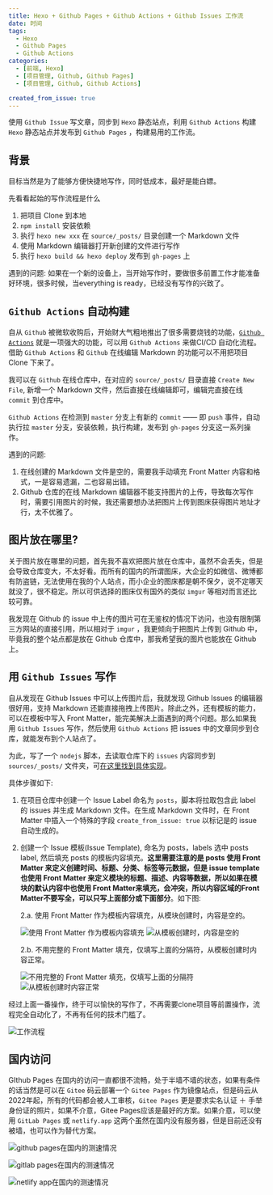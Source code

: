 ```yaml
---
title: Hexo + Github Pages + Github Actions + Github Issues 工作流
date: 时间
tags:
  - Hexo
  - Github Pages
  - Github Actions
categories:
  - [前端, Hexo]
  - [项目管理, Github, Github Pages]
  - [项目管理, Github, Github Actions]

created_from_issue: true
---
```


使用 `Github Issue` 写文章，同步到 `Hexo` 静态站点，利用 `Github Actions` 构建 `Hexo` 静态站点并发布到 `Github Pages` ，构建易用的工作流。

<!-- more -->

## 背景

目标当然是为了能够方便快捷地写作，同时低成本，最好是能白嫖。

先看看起始的写作流程是什么
1. 把项目 Clone 到本地
2. `npm install` 安装依赖
3. 执行 `hexo new xxx` 在 `source/_posts/` 目录创建一个 Markdown 文件
4. 使用 Markdown 编辑器打开新创建的文件进行写作
5. 执行 `hexo build && hexo deploy` 发布到 `gh-pages` 上

遇到的问题: 
如果在一个新的设备上，当开始写作时，要做很多前置工作才能准备好环境，很多时候，当everything is ready，已经没有写作的兴致了。

## `Github Actions` 自动构建

自从 `Github` 被微软收购后，开始财大气粗地推出了很多需要烧钱的功能，[`Github Actions`](https://github.com/features/actions) 就是一项强大的功能，可以用 `Github Actions` 来做CI/CD 自动化流程。借助 `Github Actions` 和 `Github` 在线编辑 Markdown 的功能可以不用把项目 Clone 下来了。

我可以在 `Github` 在线仓库中，在对应的 `source/_posts/` 目录直接 `Create New File`, 新增一个 Markdown 文件，然后直接在线编辑即可，编辑完直接在线 `commit` 到仓库中。

`Github Actions` 在检测到 `master` 分支上有新的 `commit` —— 即 `push` 事件，自动执行拉 `master` 分支，安装依赖，执行构建，发布到 `gh-pages` 分支这一系列操作。

遇到的问题:

1. 在线创建的 Markdown 文件是空的，需要我手动填充 Front Matter 内容和格式，一是容易遗漏，二也容易出错。
2. Github 仓库的在线 Markdown 编辑器不能支持图片的上传，导致每次写作时，需要引用图片的时候，我还需要想办法把图片上传到图床获得图片地址才行，太不优雅了。

## 图片放在哪里?

关于图片放在哪里的问题，首先我不喜欢把图片放在仓库中，虽然不会丢失，但是会导致仓库变大，不太好看。而所有的国内的所谓图床，大企业的如微信、微博都有防盗链，无法使用在我的个人站点，而小企业的图床都是朝不保夕，说不定哪天就没了，很不稳定。所以可供选择的图床仅有国外的类似 `imgur` 等相对而言还比较可靠。

我发现在 Github 的 issue 中上传的图片可在无鉴权的情况下访问，也没有限制第三方网站的直接引用，所以相对于 `imgur` ，我更倾向于把图片上传到 Github 中，毕竟我的整个站点都是放在 Github 仓库中，那我希望我的图片也能放在 Github 上。

## 用 `Github Issues` 写作

自从发现在 Github Issues 中可以上传图片后，我就发现 Github Issues 的编辑器很好用，支持 Markdown 还能直接拖拽上传图片。除此之外，还有模板的能力，可以在模板中写入 Front Matter，能完美解决上面遇到的两个问题。那么如果我用 `Github Issues` 写作，然后使用 `Github Actions` 把 issues 中的文章同步到仓库，就能发布到个人站点了。

为此，写了一个 `nodejs` 脚本，去读取仓库下的 `issues` 内容同步到 `sources/_posts/` 文件夹，可[在这里找到具体实现](https://github.com/qwertyyb/qwertyyb.github.io/tree/master/packages/create_from_issues)。

具体步骤如下: 

1. 在项目仓库中创建一个 Issue Label 命名为 `posts`，脚本将拉取包含此 label 的 issues 并生成 Markdown 文件。在生成 Markdown 文件时，在 Front Matter 中插入一个特殊的字段 `create_from_issue: true` 以标记是的 issue 自动生成的。
2. 创建一个 Issue 模板(Issue Template), 命名为 posts，labels 选中 posts label, 然后填充 posts 的模板内容填充。**这里需要注意的是 posts 使用 Front Matter 来定义创建时间、标题、分类、标签等元数据，但是 issue template 也使用 Front Matter 来定义模块的标题、描述、内容等数据，所以如果在模块的默认内容中也使用 Front Matter来填充，会冲突，所以内容区域的Front Matter不要写全，可以只写上面部分或下面部分**。如下图:

    2.a. 使用 Front Matter 作为模板内容填充，从模块创建时，内容是空的。

    ![使用 Front Matter 作为模板内容填充](https://user-images.githubusercontent.com/16240729/236664337-4b8115ae-43d0-47ef-a594-79b9e7559db2.png)
     ![从模板创建时，内容是空的](https://user-images.githubusercontent.com/16240729/236664364-6d4d3487-d12a-4bc9-88f3-ce900624cbb3.png)

    2.b. 不用完整的 Front Matter 填充，仅填写上面的分隔符，从模板创建时内容正常。

      ![不用完整的 Front Matter 填充，仅填写上面的分隔符](https://user-images.githubusercontent.com/16240729/236664422-25c1279b-319f-41cf-b21a-8ed9415af00f.png)
       ![从模板创建时内容正常](https://user-images.githubusercontent.com/16240729/236664452-7c0018ed-886e-4627-aade-6d290b265b3e.png)

经过上面一番操作，终于可以愉快的写作了，不再需要clone项目等前置操作，流程完全自动化了，不再有任何的技术门槛了。

![工作流程](https://user-images.githubusercontent.com/16240729/236663063-cb90e3a1-e109-42cd-b6cb-6c63f0e84af7.png)

## 国内访问

GIthub Pages 在国内的访问一直都很不流畅，处于半墙不墙的状态，如果有条件的话当然是可以在 `Gitee` 码云部署一个 `Gitee Pages` 作为镜像站点，但是码云从2022年起，所有的代码都会被人工审核，`Gitee Pages` 更是要求实名认证 ＋ 手举身份证的照片，如果不介意，Gitee Pages应该是最好的方案。如果介意，可以使用 `GitLab Pages` 或 `netlify.app` 这两个虽然在国内没有服务器，但是目前还没有被墙，也可以作为替代方案。

![github pages在国内的测速情况](https://user-images.githubusercontent.com/16240729/236665323-ca1c79b1-49e1-48d7-a91c-3a3c6d4bfd14.png)

![gitlab pages在国内的测速情况](https://user-images.githubusercontent.com/16240729/236665335-01f38978-6780-4aab-900d-8b8afacdef1a.png)

![netlify app在国内的测速情况](https://user-images.githubusercontent.com/16240729/236665376-a1f34ce2-26fc-4e1c-9890-1bb6e77e48d8.png)
